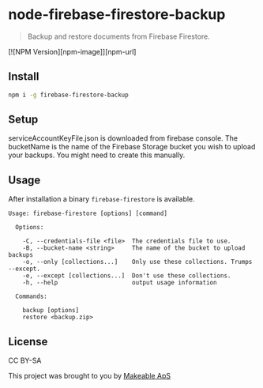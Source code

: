 # node-firebase-firestore-backup

> Backup and restore documents from Firebase Firestore.

[![NPM Version][npm-image]][npm-url]

## Install

```bash
npm i -g firebase-firestore-backup
```

## Setup

serviceAccountKeyFile.json is downloaded from firebase console. The bucketName is the name of the Firebase Storage bucket you wish to upload your backups. You might need to create this manually.

## Usage

After installation a binary `firebase-firestore` is available.

```
Usage: firebase-firestore [options] [command]

  Options:

    -C, --credentials-file <file>  The credentials file to use.
    -B, --bucket-name <string>     The name of the bucket to upload backups
    -o, --only [collections...]    Only use these collections. Trumps --except.
    -e, --except [collections...]  Don't use these collections.
    -h, --help                     output usage information

  Commands:

    backup [options]
    restore <backup.zip>
```

## License
CC BY-SA

This project was brought to you by [Makeable ApS](https://github.com/makeabledk) 